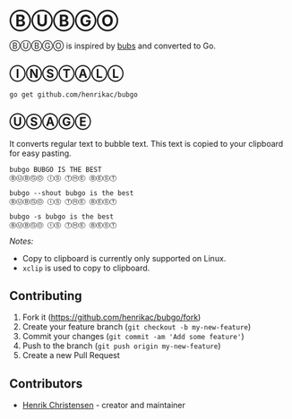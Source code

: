 # ⒷⓊⒷⒼⓄ

ⒷⓊⒷⒼⓄ is inspired by [bubs](https://github.com/holman/bubs) and converted to Go.

## ⒾⓃⓈⓉⒶⓁⓁ

`go get github.com/henrikac/bubgo`

## ⓊⓈⒶⒼⒺ

It converts regular text to bubble text.
This text is copied to your clipboard for easy pasting.

```terminal
bubgo BUBGO IS THE BEST
ⒷⓊⒷⒼⓄ ⒾⓈ ⓉⒽⒺ ⒷⒺⓈⓉ
```

```terminal
bubgo --shout bubgo is the best
ⒷⓊⒷⒼⓄ ⒾⓈ ⓉⒽⒺ ⒷⒺⓈⓉ

bubgo -s bubgo is the best
ⒷⓊⒷⒼⓄ ⒾⓈ ⓉⒽⒺ ⒷⒺⓈⓉ
```

*Notes:*
+ Copy to clipboard is currently only supported on Linux.
+ `xclip` is used to copy to clipboard.

## Contributing

1. Fork it (<https://github.com/henrikac/bubgo/fork>)
2. Create your feature branch (`git checkout -b my-new-feature`)
3. Commit your changes (`git commit -am 'Add some feature'`)
4. Push to the branch (`git push origin my-new-feature`)
5. Create a new Pull Request

## Contributors

- [Henrik Christensen](https://github.com/henrikac) - creator and maintainer
